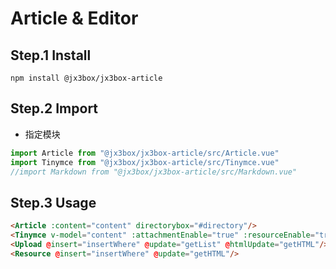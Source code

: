 # Article & Editor

## Step.1 Install
```
npm install @jx3box/jx3box-article
```  

## Step.2 Import
+ 指定模块
```javascript
import Article from "@jx3box/jx3box-article/src/Article.vue"
import Tinymce from "@jx3box/jx3box-article/src/Tinymce.vue"
//import Markdown from "@jx3box/jx3box-article/src/Markdown.vue"
```
## Step.3 Usage
```html
<Article :content="content" directorybox="#directory"/>
<Tinymce v-model="content" :attachmentEnable="true" :resourceEnable="true" :height="300"/>
<Upload @insert="insertWhere" @update="getList" @htmlUpdate="getHTML"/>
<Resource @insert="insertWhere" @update="getHTML"/>
```
